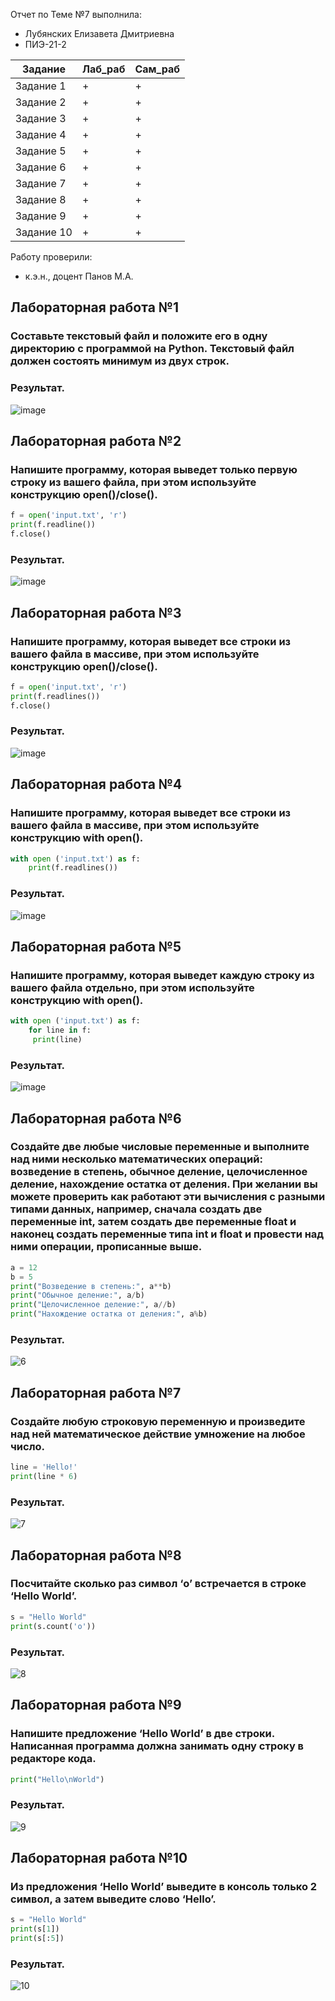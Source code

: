 Отчет по Теме №7 выполнила:
- Лубянских Елизавета Дмитриевна
- ПИЭ-21-2

| Задание | Лаб_раб | Сам_раб |
| ------ | ------ | ------ |
| Задание 1 | + | + |
| Задание 2 | + | + |
| Задание 3 | + | + |
| Задание 4 | + | + |
| Задание 5 | + | + |
| Задание 6 | + | + |
| Задание 7 | + | + |
| Задание 8 | + | + |
| Задание 9 | + | + |
| Задание 10 | + | + |

Работу проверили:
- к.э.н., доцент Панов М.А.

 ## Лабораторная работа №1
### Составьте текстовый файл и положите его в одну директорию с программой на Python. Текстовый файл должен состоять минимум из двух строк.

### Результат.
![image](https://github.com/llubyanskikh/Software_engineering0/assets/147454826/928c495a-4614-406c-9e1f-383e06229684)

 ## Лабораторная работа №2
### Напишите программу, которая выведет только первую строку из вашего файла, при этом используйте конструкцию open()/close().

```python
f = open('input.txt', 'r')
print(f.readline())
f.close()
```
### Результат.

![image](https://github.com/llubyanskikh/Software_engineering0/assets/147454826/a1b463f3-7e15-4204-b665-031e91efcb26)

 ## Лабораторная работа №3
### Напишите программу, которая выведет все строки из вашего файла в массиве, при этом используйте конструкцию open()/close().

```python
f = open('input.txt', 'r')
print(f.readlines())
f.close()
```
### Результат.

![image](https://github.com/llubyanskikh/Software_engineering0/assets/147454826/d3b05a90-2bc9-4355-95ed-c40ab7eab3ab)


 ## Лабораторная работа №4
### Напишите программу, которая выведет все строки из вашего файла в массиве, при этом используйте конструкцию with open().

```python
with open ('input.txt') as f:
    print(f.readlines())
```

### Результат.

![image](https://github.com/llubyanskikh/Software_engineering0/assets/147454826/03301d9d-c6b0-4f82-a2a2-24fcf65c3b10)


## Лабораторная работа №5
###  Напишите программу, которая выведет каждую строку из вашего файла отдельно, при этом используйте конструкцию with open().

```python
with open ('input.txt') as f:
    for line in f:
     print(line)
```

### Результат.

![image](https://github.com/llubyanskikh/Software_engineering0/assets/147454826/3ead267b-bbd8-47d9-a73c-8968121e6ea9)



 ## Лабораторная работа №6
### Создайте две любые числовые переменные и выполните над ними несколько математических операций: возведение в степень, обычное деление, целочисленное деление, нахождение остатка от деления. При желании вы можете проверить как работают эти вычисления с разными типами данных, например, сначала создать две переменные int, затем создать две переменные float и наконец создать переменные типа int и float и провести над ними операции, прописанные выше.

```python
a = 12
b = 5
print("Возведение в степень:", a**b)
print("Обычное деление:", a/b)
print("Целочисленное деление:", a//b)
print("Нахождение остатка от деления:", a%b)
```

### Результат.

![6](https://github.com/llubyanskikh/Software_engineering0/assets/147454826/cb5302ff-40a4-4669-b29e-9c9c0264871e)

 ## Лабораторная работа №7
### Создайте любую строковую переменную и произведите над ней математическое действие умножение на любое число.

```python
line = 'Hello!'
print(line * 6)
```

### Результат.

![7](https://github.com/llubyanskikh/Software_engineering0/assets/147454826/6a7da886-c427-42f7-85da-f55dc524fe32)

## Лабораторная работа №8
### Посчитайте сколько раз символ ‘o’ встречается в строке ‘Hello World’.

```python
s = "Hello World"
print(s.count('o'))
```

### Результат.

![8](https://github.com/llubyanskikh/Software_engineering0/assets/147454826/61cd4f1a-1eb2-4b44-a87a-07eb0e4c6304)

 ## Лабораторная работа №9
### Напишите предложение ‘Hello World’ в две строки. Написанная программа должна занимать одну строку в редакторе кода.

```python
print("Hello\nWorld")
```

### Результат.

![9](https://github.com/llubyanskikh/Software_engineering0/assets/147454826/7f73540b-17a2-4c2c-a538-5af0510f8f93)

 ## Лабораторная работа №10
### Из предложения ‘Hello World’ выведите в консоль только 2 символ, а затем выведите слово ‘Hello’.

```python
s = "Hello World"
print(s[1])
print(s[:5])
```

### Результат.

![10](https://github.com/llubyanskikh/Software_engineering0/assets/147454826/f43e19e7-f5f1-48ab-a30f-f5efce02887d)
